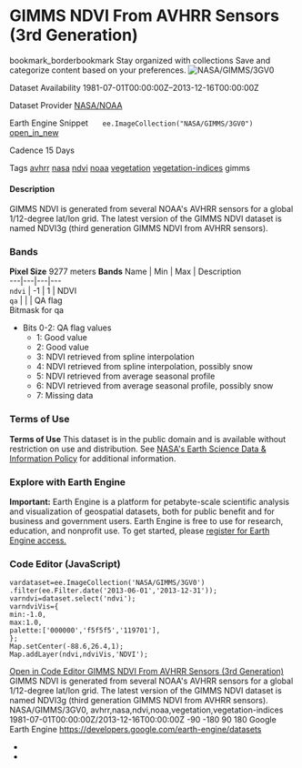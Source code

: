  
#  GIMMS NDVI From AVHRR Sensors (3rd Generation) 
bookmark_borderbookmark Stay organized with collections  Save and categorize content based on your preferences. 
![NASA/GIMMS/3GV0](https://developers.google.com/earth-engine/datasets/images/NASA/NASA_GIMMS_3GV0_sample.png) 

Dataset Availability
    1981-07-01T00:00:00Z–2013-12-16T00:00:00Z 

Dataset Provider
     [ NASA/NOAA ](https://nex.nasa.gov/nex/projects/1349/) 

Earth Engine Snippet
     `    ee.ImageCollection("NASA/GIMMS/3GV0")   ` [ open_in_new ](https://code.earthengine.google.com/?scriptPath=Examples:Datasets/NASA/NASA_GIMMS_3GV0) 

Cadence
    15 Days 

Tags
     [avhrr](https://developers.google.com/earth-engine/datasets/tags/avhrr) [nasa](https://developers.google.com/earth-engine/datasets/tags/nasa) [ndvi](https://developers.google.com/earth-engine/datasets/tags/ndvi) [noaa](https://developers.google.com/earth-engine/datasets/tags/noaa) [vegetation](https://developers.google.com/earth-engine/datasets/tags/vegetation) [vegetation-indices](https://developers.google.com/earth-engine/datasets/tags/vegetation-indices)
gimms
#### Description
GIMMS NDVI is generated from several NOAA's AVHRR sensors for a global 1/12-degree lat/lon grid. The latest version of the GIMMS NDVI dataset is named NDVI3g (third generation GIMMS NDVI from AVHRR sensors).
### Bands
**Pixel Size** 9277 meters 
**Bands**
Name | Min | Max | Description  
---|---|---|---  
`ndvi` |  -1  |  1  | NDVI  
`qa` |  |  | QA flag  
Bitmask for qa
  * Bits 0-2: QA flag values 
    * 1: Good value
    * 2: Good value
    * 3: NDVI retrieved from spline interpolation
    * 4: NDVI retrieved from spline interpolation, possibly snow
    * 5: NDVI retrieved from average seasonal profile
    * 6: NDVI retrieved from average seasonal profile, possibly snow
    * 7: Missing data

  
### Terms of Use
**Terms of Use**
This dataset is in the public domain and is available without restriction on use and distribution. See [NASA's Earth Science Data & Information Policy](https://www.earthdata.nasa.gov/engage/open-data-services-and-software/data-and-information-policy) for additional information.
### Explore with Earth Engine
**Important:** Earth Engine is a platform for petabyte-scale scientific analysis and visualization of geospatial datasets, both for public benefit and for business and government users. Earth Engine is free to use for research, education, and nonprofit use. To get started, please [register for Earth Engine access.](https://console.cloud.google.com/earth-engine)
### Code Editor (JavaScript)
```
vardataset=ee.ImageCollection('NASA/GIMMS/3GV0')
.filter(ee.Filter.date('2013-06-01','2013-12-31'));
varndvi=dataset.select('ndvi');
varndviVis={
min:-1.0,
max:1.0,
palette:['000000','f5f5f5','119701'],
};
Map.setCenter(-88.6,26.4,1);
Map.addLayer(ndvi,ndviVis,'NDVI');
```
[ Open in Code Editor ](https://code.earthengine.google.com/?scriptPath=Examples:Datasets/NASA/NASA_GIMMS_3GV0)
[ GIMMS NDVI From AVHRR Sensors (3rd Generation) ](https://developers.google.com/earth-engine/datasets/catalog/NASA_GIMMS_3GV0)
GIMMS NDVI is generated from several NOAA's AVHRR sensors for a global 1/12-degree lat/lon grid. The latest version of the GIMMS NDVI dataset is named NDVI3g (third generation GIMMS NDVI from AVHRR sensors).
NASA/GIMMS/3GV0, avhrr,nasa,ndvi,noaa,vegetation,vegetation-indices 
1981-07-01T00:00:00Z/2013-12-16T00:00:00Z
-90 -180 90 180 
Google Earth Engine
https://developers.google.com/earth-engine/datasets
  * [ ](https://doi.org/https://nex.nasa.gov/nex/projects/1349/)
  * [ ](https://doi.org/https://developers.google.com/earth-engine/datasets/catalog/NASA_GIMMS_3GV0)


